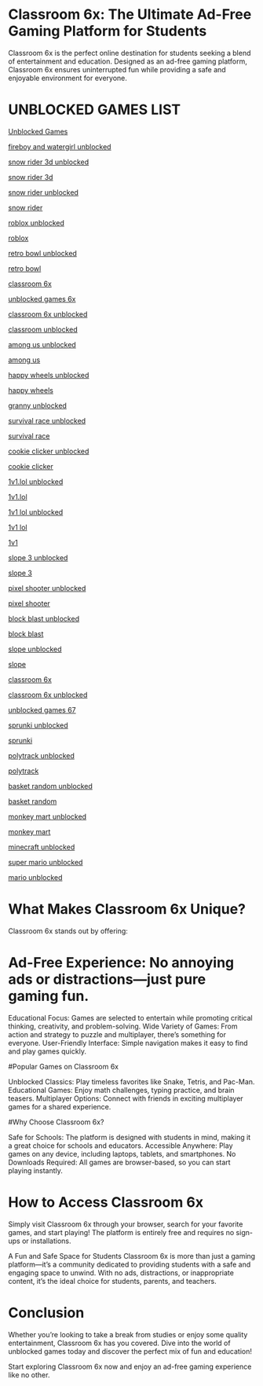# Classroom 6x: The Ultimate Ad-Free Gaming Platform for Students

Classroom 6x is the perfect online destination for students seeking a blend of entertainment and education. Designed as an ad-free gaming platform, Classroom 6x ensures uninterrupted fun while providing a safe and enjoyable environment for everyone.

# UNBLOCKED GAMES LIST

[Unblocked Games](https://www.ictnet.es/game/snow-rider-3d)

[fireboy and watergirl unblocked](https://www.ictnet.es/game/fireboy-and-watergirl)

[snow rider 3d unblocked](https://www.ictnet.es/game/snow-rider-3d)

[snow rider 3d](https://www.ictnet.es/game/snow-rider-3d)

[snow rider unblocked](https://www.ictnet.es/game/snow-rider-3d)

[snow rider](https://www.ictnet.es/game/snow-rider-3d)

[roblox unblocked](https://www.ictnet.es/game/roblox)

[roblox](https://www.ictnet.es/game/roblox)

[retro bowl unblocked](https://www.ictnet.es/game/retro-bowl)

[retro bowl](https://www.ictnet.es/game/retro-bowl)

[classroom 6x](https://www.ictnet.es/)

[unblocked games 6x](https://www.ictnet.es/category/classroom-6x-unblocked)

[classroom 6x unblocked](https://www.ictnet.es/category/classroom-6x-unblocked) 

[classroom unblocked](https://www.ictnet.es/category/classroom-6x-unblocked) 

[among us unblocked](https://www.ictnet.es/game/among-us)

[among us](https://www.ictnet.es/game/among-us)

[happy wheels unblocked](https://ictnet.es/game/happy-wheels)

[happy wheels](https://ictnet.es/game/happy-wheels)

[granny unblocked](https://www.ictnet.es/game/granny)

[survival race unblocked](https://www.ictnet.es/game/survival-race)

[survival race](https://www.ictnet.es/game/survival-race)

[cookie clicker unblocked](https://www.ictnet.es/game/cookie-clicker)

[cookie clicker](https://www.ictnet.es/game/cookie-clicker)

[1v1.lol unblocked](https://www.ictnet.es/game/1v1-lol)

[1v1.lol](https://www.ictnet.es/game/1v1-lol)

[1v1 lol unblocked](https://www.ictnet.es/game/1v1-lol)

[1v1 lol](https://www.ictnet.es/game/1v1-lol)

[1v1](https://www.ictnet.es/game/1v1-lol)

[slope 3 unblocked](https://www.ictnet.es/game/slope-3)

[slope 3](https://www.ictnet.es/game/slope-3)

[pixel shooter unblocked](https://www.ictnet.es/game/pixel-shooter)

[pixel shooter](https://www.ictnet.es/game/pixel-shooter)  

[block blast unblocked](https://www.ictnet.es/game/block-blast)

[block blast](https://www.ictnet.es/game/block-blast)

[slope unblocked](https://www.ictnet.es/game/slope)

[slope](https://www.ictnet.es/game/slope)

[classroom 6x](https://www.ictnet.es/category/classroom-6x)

[classroom 6x unblocked](https://www.ictnet.es/category/classroom-6x)

[unblocked games 67](https://www.ictnet.es/category/unblocked-games-67)

[sprunki unblocked](https://www.ictnet.es/game/sprunki)

[sprunki](https://www.ictnet.es/game/sprunki)

[polytrack unblocked](https://www.ictnet.es/game/polytrack)

[polytrack](https://www.ictnet.es/game/polytrack)

[basket random unblocked](https://www.ictnet.es/game/basket-random)

[basket random](https://www.ictnet.es/game/basket-random)

[monkey mart unblocked](https://www.ictnet.es/game/monkey-mart)

[monkey mart](https://www.ictnet.es/game/monkey-mart)

[minecraft unblocked](https://www.ictnet.es/category/minecraft)

[super mario unblocked](https://www.ictnet.es/game/super-mario)

[mario unblocked](https://www.ictnet.es/game/super-mario)

# What Makes Classroom 6x Unique?
Classroom 6x stands out by offering:

# Ad-Free Experience: No annoying ads or distractions—just pure gaming fun.

Educational Focus: Games are selected to entertain while promoting critical thinking, creativity, and problem-solving.
Wide Variety of Games: From action and strategy to puzzle and multiplayer, there’s something for everyone.
User-Friendly Interface: Simple navigation makes it easy to find and play games quickly.

#Popular Games on Classroom 6x

Unblocked Classics: Play timeless favorites like Snake, Tetris, and Pac-Man.
Educational Games: Enjoy math challenges, typing practice, and brain teasers.
Multiplayer Options: Connect with friends in exciting multiplayer games for a shared experience.

#Why Choose Classroom 6x?

Safe for Schools: The platform is designed with students in mind, making it a great choice for schools and educators.
Accessible Anywhere: Play games on any device, including laptops, tablets, and smartphones.
No Downloads Required: All games are browser-based, so you can start playing instantly.

# How to Access Classroom 6x

Simply visit Classroom 6x through your browser, search for your favorite games, and start playing! The platform is entirely free and requires no sign-ups or installations.

A Fun and Safe Space for Students
Classroom 6x is more than just a gaming platform—it’s a community dedicated to providing students with a safe and engaging space to unwind. With no ads, distractions, or inappropriate content, it’s the ideal choice for students, parents, and teachers.

# Conclusion
Whether you’re looking to take a break from studies or enjoy some quality entertainment, Classroom 6x has you covered. Dive into the world of unblocked games today and discover the perfect mix of fun and education!

Start exploring Classroom 6x now and enjoy an ad-free gaming experience like no other.

